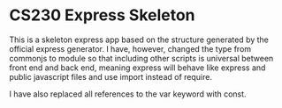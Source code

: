 # CS230 Express Skeleton

This is a skeleton express app based on the structure generated by the official express generator. I have, however, changed the type from commonjs to module so that including other scripts is universal between front end and back end, meaning express will behave like express and public javascript files and use import instead of require.

I have also replaced all references to the var keyword with const.